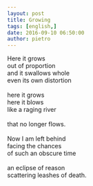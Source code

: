 ```yaml
---
layout: post
title: Growing
tags: [english,]
date: 2016-09-10 06:50:00
author: pietro
---
```

Here it grows<br/>out of proportion<br/>and it swallows whole<br/>even its own distortion<br/><br/>here it grows<br/>here it blows<br/>like a raging river<br/><br/>that no longer flows.<br/><br/>Now I am left behind<br/>facing the chances<br/>of such an obscure time<br/><br/>an eclipse of reason<br/>scattering leashes of death.
